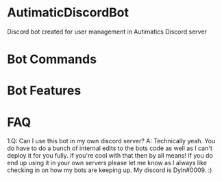 # AutimaticDiscordBot
Discord bot created for user management in Autimatics Discord server

# Bot Commands


# Bot Features


# FAQ
1.Q: Can I use this bot in my own discord server?
  A: Technically yeah. You do have to do a bunch of internal edits to the bots code as well as I can't deploy it for you fully. If you're cool with that then by all means! If you do end up using it in your own servers please let me know as I always like checking in on how my bots are keeping up. My discord is Dyln#0009. :)
